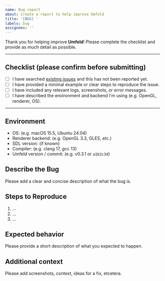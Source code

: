 ```yaml
---
name: Bug report
about: Create a report to help improve Umfeld
title: '[BUG] '
labels: bug
assignees: ''
---
```


Thank you for helping improve **Umfeld**! Please complete the checklist and provide as much detail as possible.

---

## Checklist (please confirm before submitting)

- [ ] I have searched [existing issues](https://github.com/dennisppaul/umfeld/issues) and this has not been reported yet.
- [ ] I have provided a minimal example or clear steps to reproduce the issue.
- [ ] I have included any relevant logs, screenshots, or error messages.
- [ ] I have described the environment and backend I'm using (e.g. OpenGL, renderer, OS).

---

## Environment

- OS: (e.g. macOS 15.5, Ubuntu 24.04)
- Renderer backend: (e.g. OpenGL 3.3, GLES, etc.)
- SDL version: (if known)
- Compiler: (e.g. clang 17, gcc 13)
- Umfeld version / commit: (e.g. v0.3.1 or `a1b2c3d`)

## Describe the Bug

Please add a clear and concise description of what the bug is.

## Steps to Reproduce

1. …
2. …
3. …

## Expected behavior

Please provide a short description of what you expected to happen.

## Additional context

Please add screenshots, context, ideas for a fix, etcetera.
